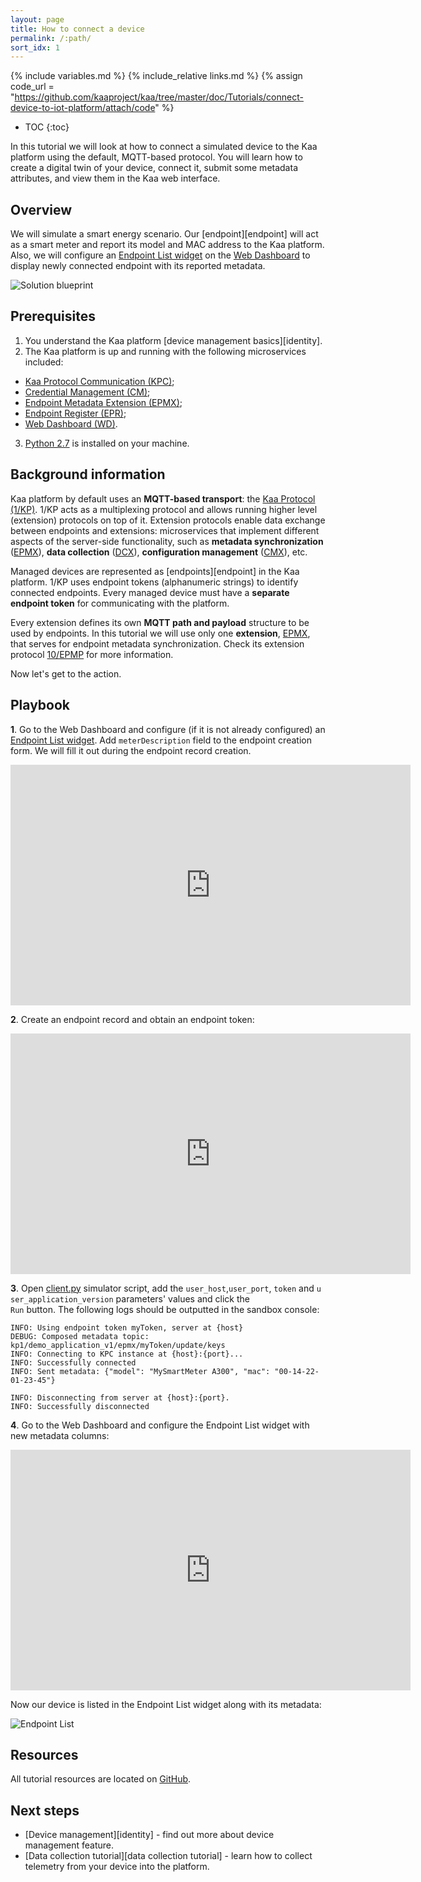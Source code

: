 ```yaml
---
layout: page
title: How to connect a device
permalink: /:path/
sort_idx: 1
---
```


{% include variables.md %}
{% include_relative links.md %}
{% assign code_url = "https://github.com/kaaproject/kaa/tree/master/doc/Tutorials/connect-device-to-iot-platform/attach/code" %}

* TOC
{:toc}

In this tutorial we will look at how to connect a simulated device to the Kaa platform using the default, MQTT-based protocol.
You will learn how to create a digital twin of your device, connect it, submit some metadata attributes, and view them in the Kaa web interface.


## Overview

We will simulate a smart energy scenario.
Our [endpoint][endpoint] will act as a smart meter and report its model and MAC address to the Kaa platform.
Also, we will configure an [Endpoint List widget]({{docs_url}}WD/docs/current/Widgets/Ep-list/) on the [Web Dashboard]({{docs_url}}WD) to display newly connected endpoint with its reported metadata.

![Solution blueprint](attach/img/architecture-overview.svg)


## Prerequisites

1. You understand the Kaa platform [device management basics][identity].
2. The Kaa platform is up and running with the following microservices included:
* [Kaa Protocol Communication (KPC)]({{docs_url}}KPC);
* [Credential Management (CM)]({{docs_url}}CM);
* [Endpoint Metadata Extension (EPMX)]({{docs_url}}EPMX);
* [Endpoint Register (EPR)]({{docs_url}}EPR);
* [Web Dashboard (WD)]({{docs_url}}WD).
3. [Python 2.7](https://www.python.org/download/releases/2.7/) is installed on your machine.


## Background information

Kaa platform by default uses an **MQTT-based transport**: the [Kaa Protocol (1/KP)]({{rfc_url}}0001/README.md).
1/KP acts as a multiplexing protocol and allows running higher level (extension) protocols on top of it.
Extension protocols enable data exchange between endpoints and extensions: microservices that implement different aspects of the server-side functionality, such as **metadata synchronization** ([EPMX]({{docs_url}}EPMX)), **data collection** ([DCX]({{docs_url}}DCX)), **configuration management** ([CMX]({{docs_url}}CMX)), etc.

Managed devices are represented as [endpoints][endpoint] in the Kaa platform.
1/KP uses endpoint tokens (alphanumeric strings) to identify connected endpoints.
Every managed device must have a **separate endpoint token** for communicating with the platform.

Every extension defines its own **MQTT path and payload** structure to be used by endpoints.
In this tutorial we will use only one **extension**, [EPMX]({{docs_url}}EPMX), that serves for endpoint metadata synchronization.
Check its extension protocol [10/EPMP]({{rfc_url}}0010/README.md) for more information.

Now let's get to the action.


## Playbook

**1**. Go to the Web Dashboard and configure (if it is not already configured) an [Endpoint List widget]({{docs_url}}WD/docs/current/Widgets/Ep-list/).
Add `meterDescription` field to the endpoint creation form. We will fill it out during the endpoint record creation.

<div align="center">
  <iframe width="640" height="385" src="https://www.youtube.com/embed/qMeLZa0emws?rel=0" frameborder="0" 
    allow="accelerometer; autoplay; encrypted-media; gyroscope; picture-in-picture" allowfullscreen></iframe>
</div>

**2**. Create an endpoint record and obtain an endpoint token:

<div align="center">
  <iframe width="640" height="385" src="https://www.youtube.com/embed/du7tBJY72xM?rel=0" frameborder="0" 
    allow="accelerometer; autoplay; encrypted-media; gyroscope; picture-in-picture" allowfullscreen></iframe>
</div>

**3**. Open [client.py](https://repl.it/@ElenaOlkhovyk/ConnectDeviceToIotPlatform) simulator script, add the `user_host`,`user_port`, `token` and `user_application_version` parameters' values and click the `Run` button. The following logs should be outputted in the sandbox console:

```
INFO: Using endpoint token myToken, server at {host}
DEBUG: Composed metadata topic: kp1/demo_application_v1/epmx/myToken/update/keys
INFO: Connecting to KPC instance at {host}:{port}...
INFO: Successfully connected
INFO: Sent metadata: {"model": "MySmartMeter A300", "mac": "00-14-22-01-23-45"}

INFO: Disconnecting from server at {host}:{port}.
INFO: Successfully disconnected
```

**4**. Go to the Web Dashboard and configure the Endpoint List widget with new metadata columns:

<div align="center">
  <iframe width="640" height="385" src="https://www.youtube.com/embed/ozMnDBzknHQ?rel=0" frameborder="0" 
    allow="accelerometer; autoplay; encrypted-media; gyroscope; picture-in-picture" allowfullscreen></iframe>
</div>

Now our device is listed in the Endpoint List widget along with its metadata:

![Endpoint List](attach/img/endpoint-list.png)


## Resources

All tutorial resources are located on [GitHub]({{code_url}}).

## Next steps

- [Device management][identity] - find out more about device management feature.
- [Data collection tutorial][data collection tutorial] - learn how to collect telemetry from your device into the platform.
